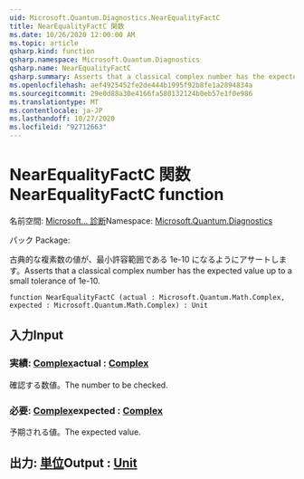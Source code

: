 ```yaml
---
uid: Microsoft.Quantum.Diagnostics.NearEqualityFactC
title: NearEqualityFactC 関数
ms.date: 10/26/2020 12:00:00 AM
ms.topic: article
qsharp.kind: function
qsharp.namespace: Microsoft.Quantum.Diagnostics
qsharp.name: NearEqualityFactC
qsharp.summary: Asserts that a classical complex number has the expected value up to a small tolerance of 1e-10.
ms.openlocfilehash: aef4925452fe2de444b1995f92b8fe1a2894834a
ms.sourcegitcommit: 29e0d88a30e4166fa580132124b0eb57e1f0e986
ms.translationtype: MT
ms.contentlocale: ja-JP
ms.lasthandoff: 10/27/2020
ms.locfileid: "92712663"
---
```

# <a name="nearequalityfactc-function"></a><span data-ttu-id="57e7c-102">NearEqualityFactC 関数</span><span class="sxs-lookup"><span data-stu-id="57e7c-102">NearEqualityFactC function</span></span>

<span data-ttu-id="57e7c-103">名前空間: [Microsoft... 診断](xref:Microsoft.Quantum.Diagnostics)</span><span class="sxs-lookup"><span data-stu-id="57e7c-103">Namespace: [Microsoft.Quantum.Diagnostics](xref:Microsoft.Quantum.Diagnostics)</span></span>

<span data-ttu-id="57e7c-104">パック [](https://nuget.org/packages/)</span><span class="sxs-lookup"><span data-stu-id="57e7c-104">Package: [](https://nuget.org/packages/)</span></span>


<span data-ttu-id="57e7c-105">古典的な複素数の値が、最小許容範囲である 1e-10 になるようにアサートします。</span><span class="sxs-lookup"><span data-stu-id="57e7c-105">Asserts that a classical complex number has the expected value up to a small tolerance of 1e-10.</span></span>

```qsharp
function NearEqualityFactC (actual : Microsoft.Quantum.Math.Complex, expected : Microsoft.Quantum.Math.Complex) : Unit
```


## <a name="input"></a><span data-ttu-id="57e7c-106">入力</span><span class="sxs-lookup"><span data-stu-id="57e7c-106">Input</span></span>

### <a name="actual--complex"></a><span data-ttu-id="57e7c-107">実績: [Complex](xref:Microsoft.Quantum.Math.Complex)</span><span class="sxs-lookup"><span data-stu-id="57e7c-107">actual : [Complex](xref:Microsoft.Quantum.Math.Complex)</span></span>

<span data-ttu-id="57e7c-108">確認する数値。</span><span class="sxs-lookup"><span data-stu-id="57e7c-108">The number to be checked.</span></span>


### <a name="expected--complex"></a><span data-ttu-id="57e7c-109">必要: [Complex](xref:Microsoft.Quantum.Math.Complex)</span><span class="sxs-lookup"><span data-stu-id="57e7c-109">expected : [Complex](xref:Microsoft.Quantum.Math.Complex)</span></span>

<span data-ttu-id="57e7c-110">予期される値。</span><span class="sxs-lookup"><span data-stu-id="57e7c-110">The expected value.</span></span>



## <a name="output--unit"></a><span data-ttu-id="57e7c-111">出力: [単位](xref:microsoft.quantum.lang-ref.unit)</span><span class="sxs-lookup"><span data-stu-id="57e7c-111">Output : [Unit](xref:microsoft.quantum.lang-ref.unit)</span></span>

